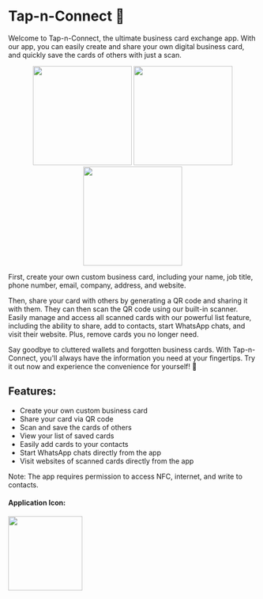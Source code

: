 # Tap-n-Connect 🤝
Welcome to Tap-n-Connect, the ultimate business card exchange app. With our app, you can easily create and share your own digital business card, and quickly save the cards of others with just a scan.

<p align="center">
  <img src="https://user-images.githubusercontent.com/62396197/212533748-fc3f5fde-9d52-4c1a-b967-1adcc9447c1e.png" width="200">
  <img src="https://user-images.githubusercontent.com/62396197/212533754-b67cd700-e98a-4bcb-a2f4-bb48f92c0161.png" width="200">
  <img src="https://user-images.githubusercontent.com/62396197/212533756-971eb230-ac70-4c8d-bb63-c29bc470893f.png" width="200">
</p>

First, create your own custom business card, including your name, job title, phone number, email, company, address, and website. 

Then, share your card with others by generating a QR code and sharing it with them. They can then scan the QR code using our built-in scanner. 
Easily manage and access all scanned cards with our powerful list feature, including the ability to share, add to contacts, start WhatsApp chats, and visit their website. Plus, remove cards you no longer need.

Say goodbye to cluttered wallets and forgotten business cards. With Tap-n-Connect, you'll always have the information you need at your fingertips. 
Try it out now and experience the convenience for yourself! 🚀

## Features:
<ul>
<li>Create your own custom business card</li>
<li>Share your card via QR code</li>
<li>Scan and save the cards of others</li>
<li>View your list of saved cards</li>
<li>Easily add cards to your contacts</li>
<li>Start WhatsApp chats directly from the app</li>
<li>Visit websites of scanned cards directly from the app</li>
</ul>

Note: The app requires permission to access NFC, internet, and write to contacts.

#### Application Icon:
<p align="left">
  <img src="https://user-images.githubusercontent.com/62396197/212533913-293eefad-920b-4619-9e65-c02fd33550b1.png" width="150" height="150">
</p>

